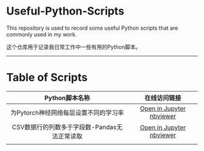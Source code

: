 # Useful-Python-Scripts

This repository is used to record some useful Python scripts that are commonly used in my work.

这个仓库用于记录我日常工作中一些有用的Python脚本。

---

# Table of Scripts

|                Python脚本名称                |                         在线访问链接                         |
| :------------------------------------------: | :----------------------------------------------------------: |
|    为Pytorch神经网络每层设置不同的学习率     | [Open in Jupyter nbviewer](https://nbviewer.jupyter.org/urls/raw.githubusercontent.com/YaoXiao-CS/Useful-Python-Scripts/main/Scripts_folder/Different_learningRete_for_eachLayer_of_Pytorch.ipynb) |
| CSV数据行的列数多于字段数-Pandas无法正常读取 | [Open in Jupyter nbviewer](https://nbviewer.jupyter.org/urls/raw.githubusercontent.com/YaoXiao-CS/Useful-Python-Scripts/main/Scripts_folder/CSV数据行的列数多于字段数-Pandas无法正常读取.ipynb) |
|                                              |                                                              |

